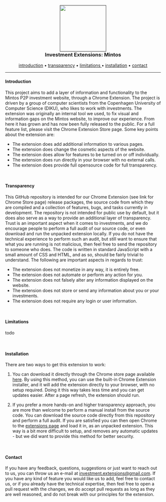 <h3 align="center">
    <a href=""><img src="https://ucddd6a8f03170b62a0cae6e0f57.previews.dropboxusercontent.com/p/thumb/AAnDKzNS47j2hkiFPGLYJ_I5xRj4miAx-LPRB4kZzInDM4H6NhRWeQrgrXtN7fsOyJxKb1l2_g_IlLnExurX8C5Ul6FGNZWZjOBPGNTNXwCYT3QBQoOLRXbZZjXMz30675BOCkdAtAslJ3PiEXbBGaFMnmY3sLuhNgJm4lG0Po60vYs0DgLxqIlr5pCIj3uDyKiL-yB6dAh-mH39LMA70bKld7wAofAKEgCJWJLTf7KEjJmUcwtNnGurR1-2sdwhfDKN_nMtZz_az7U4AZznhlC7t9_WlsaT67ZKyGdrWg95RTauAREOSXCS3fyYUbrmS13MUpXaxSr-yMZSwjYHIyGpYoR8m5dDC96H7qAKf_WU5lWyrjWX4fZg8gEG9VfvjS9871Q8tHd0YXVGMehpiStdalaREHcR_Bz-yHJhAdtytw6QBL8a1skpVmEB4L9aDhnqzMPqI7BnhZUi1EfPB8DU/p.png?fv_content=true&size_mode=5" width="150" /></a>
    <br>
    Investment Extensions: Mintos
</h3>
<p align="center">
    <a href="#Introduction">introduction</a>
    •
    <a href="#Transparency">transparency</a>
    •
    <a href="#Limitations" >limitations </a>
    •
    <a href="#Installation">installation</a>
    •
    <a href="#Contact"     >contact     </a>
</p>

---



#### Introduction

This project aims to add a layer of information and functionality to the Mintos P2P investment website, through a Chrome Extension. The project is driven by a group of computer scientists from the Copenhagen University of Computer Science (DIKU), who likes to work with investments. The extension was originally an internal tool we used, to fix visual and information gaps on the Mintos website, to improve our experience. From here it has grown and has now been fully released to the public. For a full feature list, please visit the Chrome Extension Store page. Some key points about the extension are:

- The extension does add additional information to various pages.
- The extension does change the cosmetic aspects of the website.
- The extension does allow for features to be turned on or off individually.
- The extension does run directly in your browser with no external calls.
- The extension does provide full opensource code for full transparency.

<br>

#### Transparency

This GitHub repository is intended for our Chrome Extension (see link for Chrome Store page) release packages, the source code from which they are compiled and a collection of features, bugs, and tasks currently in development. The repository is not intended for public use by default, but it does also serve as a way to provide an additional layer of transparency. Trust is an important aspect when it comes to investments, and we do encourage people to perform a full audit of our source code, or even download and run the unpacked extension locally. If you do not have the technical experience to perform such an audit, but still want to ensure that what you are running is not malicious, then feel free to send the repository to someone who does. The code is written in standard JavaScript with a small amount of CSS and HTML, and as so, should be fairly trivial to understand. The following are important aspects in regards to trust:

- The extension does not monetize in any way, it is entirely free.
- The extension does not automate or perform any action for you.
- The extension does not falsely alter any information displayed on the website.
- The extension does not store or send any information about you or your investments.
- The extension does not require any login or user information.

<br>

#### Limitations

todo

<br>

#### Installation

There are two ways to get this extension to work:

1. You can download it directly through the Chrome store page available [here](https://chrome.google.com/webstore/detail/investments%20%20/faoghbbhgbedgejlifiafhkhdhpjofol). By using this method, you can use the built-in Chrome Extension installer, and it will add the extension directly to your browser, with no setup required. Doing it this way takes less time and you can get updates easier. After a page refresh, the extension should run.

2. If you prefer a more hands-on and higher transparency approach, you are more than welcome to perform a manual install from the source code. You can download the source code directly from this repository and perform a full audit. If you are satisfied you can then open Chrome to the [extensions page](chrome://extensions/) and load it in, as an unpacked extension. This way is a bit more difficult to setup, and removes any automatic updates - but we did want to provide this method for better security.

<br>

#### Contact

If you have any feedback, questions, suggestions or just want to reach out to us, you can throw us an e-mail at investment.extensions@gmail.com. If you have any kind of feature you would like us to add, feel free to contact us, or if you already have the technical expertise, then feel free to open a pull request with the changes, we do accept pull requests as long as they are well reasoned, and do not break with our principles for the extension.

<br>
